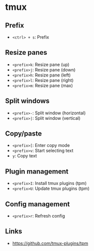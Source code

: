# tmux

## Prefix

- `<ctrl> + s`: Prefix

## Resize panes

- `<prefix>k`: Resize pane (up)
- `<prefix>j`: Resize pane (down)
- `<prefix>h`: Resize pane (left)
- `<prefix>l`: Resize pane (right)
- `<prefix>m`: Resize pane (max)

## Split windows

- `<prefix>-`: Split window (horizontal)
- `<prefix>|`: Split window (vertical)

## Copy/paste

- `<prefix>[`: Enter copy mode
- `<prefix>v`: Start selecting text
- `y`: Copy text

## Plugin management

- `<prefix>I`: Install tmux plugins (tpm)
- `<prefix>U`: Update tmux plugins (tpm)

## Config management

- `<prefix>r`: Refresh config

## Links

- https://github.com/tmux-plugins/tpm
